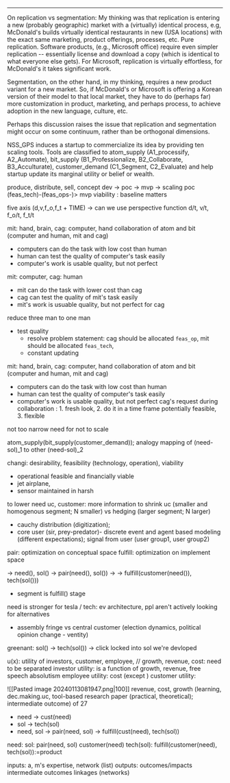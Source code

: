 
---- 

On replication vs segmentation: My thinking was that replication is entering a new (probably geographic) market with a (virtually) identical process, e.g, McDonald's builds virtually identical restaurants in new (USA locations) with the exact same marketing, product offerings, processes, etc. Pure replication. Software products, (e.g., Microsoft office) require even simpler replication -- essentially license and download a copy (which is identical to what everyone else gets). For Microsoft, replication is virtually effortless, for McDonald's it takes significant work.

Segmentation, on the other hand, in my thinking, requires a new product variant for a new market. So, if McDonald's or Microsoft is offering a Korean version of their model to that local market, they have to do (perhaps far) more customization in product, marketing, and perhaps process, to achieve adoption in the new language, culture, etc.

Perhaps this discussion raises the issue that replication and segmentation might occur on some continuum, rather than be orthogonal dimensions.


NSS_GPS induces a startup to commercialize its idea by providing ten scaling tools. Tools are classified to atom_supply (A1_processify, A2_Automate), bit_supply (B1_Professionalize, B2_Collaborate, B3_Acculturate), customer_demand (C1_Segment, C2_Evaluate) and help startup update its marginal utility or belief or wealth. 

produce, distribute, sell, 
concept dev -> poc -> mvp -> scaling
poc (feas_tech)-(feas_ops-)> mvp
viability : baseline matters

five axis (d,v,f_o,f_t + TIME)  -> can we use perspective function d/t, v/t, f_o/t, f_t/t

mit: hand, brain, cag: computer, hand
collaboration of atom and bit (computer and human, mit and cag)
- computers can do the task with low cost than human
- human can test the quality of computer's task easily
- computer's work is usable quality, but not perfect

mit: computer, cag: human
- mit can do the task with lower cost than cag
- cag can test the quality of mit's task easily
- mit's work is usuable quality, but not perfect for cag

reduce three man to one man
- test quality 
	- resolve problem statement: cag should be allocated `feas_op`,  mit should be allocated `feas_tech`, 
	- constant updating 

mit: hand, brain, cag: computer, hand
collaboration of atom and bit (computer and human, mit and cag)
- computers can do the task with low cost than human
- human can test the quality of computer's task easily
- computer's work is usable quality, but not perfect
cag's request during collaboration : 1. fresh look, 2. do it in a time frame potentially feasible, 3. flexible

not too narrow need for not to scale

atom_supply(bit_supply(customer_demand)); analogy mapping of (need-sol)_1 to other (need-sol)_2

changi: desirability, feasibility (technology, operation), viability
- operational feasible and financially viable
- jet airplane, 
- sensor maintained in harsh 

to lower need uc, customer: more information to shrink uc (smaller and homogenous segment; N smaller) vs hedging (larger segment; N larger)
- cauchy distribution (digitization); 
- core user (sir, prey-predator)- discrete event and agent based modeling (different expectations); signal from user (user group1, user group2)


pair: optimization on conceptual space
fulfill: optimization on implement space

-> need(), sol() -> pair(need(), sol()) ->            -> fulfill(customer(need()), tech(sol()))
- segment is fulfill() stage

need is stronger for tesla / tech: ev architecture, 
ppl aren't actively looking for alternatives
- assembly 
fringe vs central customer (election dynamics, political opinion change - ventity)

greenant: sol() -> tech(sol()) -> 
click
locked into sol we're devloped

u(x): utility of investors, customer, employee, //  growth, revenue, cost: need to be separated 
investor utility: is a function of growth, revenue,  free speech absolutism
employee utility: cost (except )
customer utility: 


![[Pasted image 20240113081947.png|100]]
revenue, cost, growth (learning, dec.making.uc, tool-based research paper (practical, theoretical); intermediate outcome) of 27 
- need -> cust(need)
- sol -> tech(sol)
- need, sol -> pair(need, sol) -> fulfill(cust(need), tech(sol))

need:
sol:
pair(need, sol)
customer(need)
tech(sol):
fulfill(customer(need), tech(sol)):=product


inputs: a, m's expertise, network (list)
outputs: 
outcomes/impacts 
intermediate outcomes
linkages (networks)
